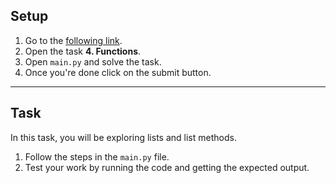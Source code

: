 ## Setup

1. Go to the [following link](https://replit.com/team/coded-instructor).
2. Open the task **4. Functions**.
3. Open `main.py` and solve the task.
4. Once you're done click on the submit button.

---

## Task

In this task, you will be exploring lists and list methods.

1. Follow the steps in the `main.py` file.
2. Test your work by running the code and getting the expected output.
